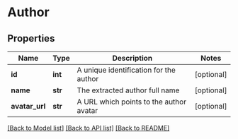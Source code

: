 # Author

## Properties
Name | Type | Description | Notes
------------ | ------------- | ------------- | -------------
**id** | **int** | A unique identification for the author | [optional] 
**name** | **str** | The extracted author full name | [optional] 
**avatar_url** | **str** | A URL which points to the author avatar | [optional] 

[[Back to Model list]](../README.md#documentation-for-models) [[Back to API list]](../README.md#documentation-for-api-endpoints) [[Back to README]](../README.md)


